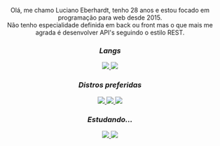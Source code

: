 <p align="center" width="10px">
    Olá, me chamo Luciano Eberhardt, tenho 28 anos e estou focado em programação para web desde 2015. <br>
    Não tenho especialidade definida em back ou front mas o que mais me agrada é desenvolver API's seguindo o estilo REST.
</p>

<h3 align="center"> 
  <i>Langs</i>
</h3>

<div align="center">
  <a href="https://github.com/eberlu">
    <img src="https://img.shields.io/badge/JavaScript-323330?style=for-the-badge&logo=javascript&logoColor=F7DF1E">
  </a>
  <a href="https://github.com/eberlu">
    <img src="https://img.shields.io/badge/PHP-777BB4?style=for-the-badge&logo=php&logoColor=white">
  </a>
</div>

<h3 align="center"> 
  <i>Distros preferidas</i>
</h3>

<div align="center">
  <a href="https://github.com/eberlu">
    <img src="https://img.shields.io/badge/Linux_Mint-87CF3E?style=for-the-badge&logo=linux-mint&logoColor=white">
  </a>
  <a href="https://github.com/eberlu">
    <img src="https://img.shields.io/badge/Gentoo-54487A?style=for-the-badge&logo=gentoo&logoColor=white">
  </a>
  <a href="https://github.com/eberlu">
    <img src="https://img.shields.io/badge/Fedora-294172?style=for-the-badge&logo=fedora&logoColor=white">
  </a>
</div>

<h3 align="center">
  <i>Estudando...</i>
</h3>

<div align="center">

  <a href="https://github.com/eberlu">
    <img src="https://img.shields.io/badge/Docker-2CA5E0?style=for-the-badge&logo=docker&logoColor=white">
  </a>
  
  <a href="https://github.com/eberlu">
    <img src="https://img.shields.io/badge/Python-FFD43B?style=for-the-badge&logo=python&logoColor=blue">
  </a>
  
</div>
